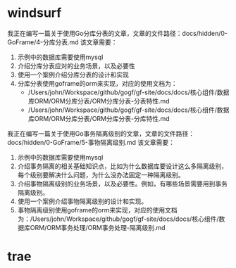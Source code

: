 
# windsurf

我正在编写一篇关于使用Go分库分表的文章，文章的文件路径：docs/hidden/0-GoFrame/4-分库分表.md
该文章需要：
1. 示例中的数据库需要使用mysql
2. 介绍分库分表应对的业务场景，以及必要性
3. 使用一个案例介绍分库分表的设计和实现
4. 分库分表使用goframe的orm来实现，对应的使用文档为：
    - /Users/john/Workspace/github/gogf/gf-site/docs/docs/核心组件/数据库ORM/ORM分库分表/ORM分库分表-分表特性.md
    - /Users/john/Workspace/github/gogf/gf-site/docs/docs/核心组件/数据库ORM/ORM分库分表/ORM分库分表-分库特性.md


我正在编写一篇关于使用Go事务隔离级别的文章，文章的文件路径：docs/hidden/0-GoFrame/5-事物隔离级别.md
该文章需要：
1. 示例中的数据库需要使用mysql
2. 介绍事务隔离的相关基础知识点，比如为什么数据库要设计这么多隔离级别，每个级别要解决什么问题，为什么没办法固定一种隔离级别。
3. 介绍事物隔离级别的业务场景，以及必要性。例如，有哪些场景需要用到事务隔离级别。
4. 使用一个案例介绍事物隔离级别的设计和实现。
5. 事物隔离级别使用goframe的orm来实现，对应的使用文档为：/Users/john/Workspace/github/gogf/gf-site/docs/docs/核心组件/数据库ORM/ORM事务处理/ORM事务处理-隔离级别.md

# trae


